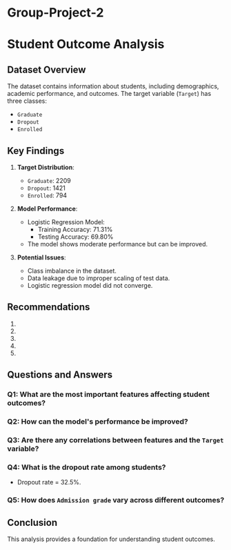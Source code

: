 # Group-Project-2

# Student Outcome Analysis

## Dataset Overview
The dataset contains information about students, including demographics, academic performance, and outcomes. The target variable (`Target`) has three classes:
- `Graduate`
- `Dropout`
- `Enrolled`

## Key Findings
1. **Target Distribution**:
   - `Graduate`: 2209
   - `Dropout`: 1421
   - `Enrolled`: 794

2. **Model Performance**:
   - Logistic Regression Model:
     - Training Accuracy: 71.31%
     - Testing Accuracy: 69.80%
   - The model shows moderate performance but can be improved.

3. **Potential Issues**:
   - Class imbalance in the dataset.
   - Data leakage due to improper scaling of test data.
   - Logistic regression model did not converge.

## Recommendations
1.
2. 
3. 
4. 
5. 

## Questions and Answers

### Q1: What are the most important features affecting student outcomes?

### Q2: How can the model's performance be improved?

### Q3: Are there any correlations between features and the `Target` variable?

### Q4: What is the dropout rate among students?
- Dropout rate = 32.5%.

### Q5: How does `Admission grade` vary across different outcomes?


## Conclusion
This analysis provides a foundation for understanding student outcomes. 
